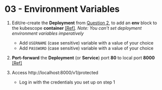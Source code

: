 # 03 - Environment Variables

1. Edit/re-create the **Deployment** from [Question 2](../02-deployment/question.md), to add an **env** block to the kubescope **container** [[Ref]](https://kubernetes.io/docs/tasks/inject-data-application/define-environment-variable-container/). _Note: You can't set deployment environment variables imperatively_
    - Add `USERNAME` (case sensitive) variable with a value of your choice
    - Add `PASSWORD` (case sensitive) variable with a value of your choice

1. **Port-forward** the **Deployment** (or **Service**) port **80** to local port **8000** [[Ref]](https://kubernetes.io/docs/tasks/access-application-cluster/port-forward-access-application-cluster/#forward-a-local-port-to-a-port-on-the-pod)

1. Access http://localhost:8000/v1/protected
    - Log in with the credentials you set up on step 1
